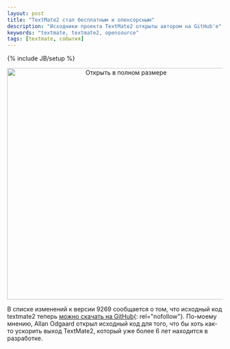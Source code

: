 ```yaml
---
layout: post
title: "TextMate2 стал бесплатным и опенсорсным"
description: "Исходники проекта TextMate2 открыты автором на GitHub'е"
keywords: "textmate, textmate2, opensource" 
tags: [textmate, события]
---
```

{% include JB/setup %}


<a style="display:block;text-align:center;" href="http://31808.selcdn.ru/it-prm/articles/20120811_textmate_9269/textmate_9269.jpg" rel="nofollow"><img src="http://31808.selcdn.ru/it-prm/articles/20120811_textmate_9269/textmate_9269.jpg" title="Открыть в полном размере" width="540px" /></a>

В списке изменений к версии 9269 сообщается о том, что исходный код textmate2 теперь [можно скачать на GitHub][]{: rel="nofollow"}. По-моему мнению, Allan Odgaard  открыл исходный код для того, что бы хоть как-то ускорить выход TextMate2, который уже более 6 лет находится в разработке.

[можно скачать на GitHub]: https://github.com/textmate/textmate